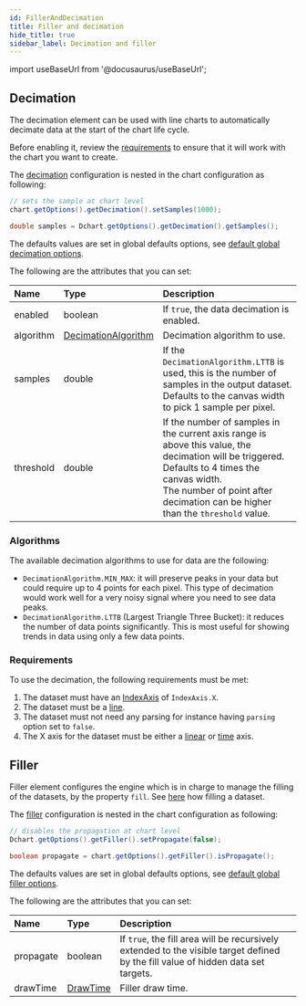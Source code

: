 ```yaml
---
id: FillerAndDecimation
title: Filler and decimation
hide_title: true
sidebar_label: Decimation and filler
---
```

import useBaseUrl from '@docusaurus/useBaseUrl';

## Decimation

The decimation element can be used with line charts to automatically decimate data at the start of the chart life cycle. 

Before enabling it, review the [requirements](#requirements) to ensure that it will work with the chart you want to create.

The [decimation](https://pepstock-org.github.io/Charba/5.5/org/pepstock/charba/client/configuration/Decimation.html) configuration is nested in the chart configuration as following:

```java
// sets the sample at chart level
chart.getOptions().getDecimation().setSamples(1000);

double samples = Dchart.getOptions().getDecimation().getSamples();
```
The defaults values are set in global defaults options, see [default global decimation options](../defaults/DefaultsCharts#decimation).

The following are the attributes that you can set:

| Name | Type | Description
| :- | :- | :- 
| enabled | boolean | If `true`, the data decimation is enabled.
| algorithm | [DecimationAlgorithm](https://pepstock-org.github.io/Charba/5.5/org/pepstock/charba/client/enums/DecimationAlgorithm.html) | Decimation algorithm to use.
| samples | double | If the `DecimationAlgorithm.LTTB` is used, this is the number of samples in the output dataset. Defaults to the canvas width to pick 1 sample per pixel.
| threshold | double | If the number of samples in the current axis range is above this value, the decimation will be triggered.<br/>Defaults to 4 times the canvas width.<br/>The number of point after decimation can be higher than the `threshold` value.

### Algorithms

The available decimation algorithms to use for data are the following:

* `DecimationAlgorithm.MIN_MAX`: it will preserve peaks in your data but could require up to 4 points for each pixel. This type of decimation would work well for a very noisy signal where you need to see data peaks.
* `DecimationAlgorithm.LTTB` (Largest Triangle Three Bucket): it reduces the number of data points significantly. This is most useful for showing trends in data using only a few data points.

### Requirements

To use the decimation, the following requirements must be met:

1. The dataset must have an [IndexAxis](https://pepstock-org.github.io/Charba/5.5/org/pepstock/charba/client/enums/IndexAxis.html) of `IndexAxis.X`.
2. The dataset must be a [line](https://pepstock-org.github.io/Charba/5.5/org/pepstock/charba/client/data/LineDataset.html).
3. The dataset must not need any parsing for instance having `parsing` option set to `false`.
4. The X axis for the dataset must be either a [linear](https://pepstock-org.github.io/Charba/5.5/org/pepstock/charba/client/configuration/CartesianLinearAxis.html) or [time](https://pepstock-org.github.io/Charba/5.5/org/pepstock/charba/client/configuration/CartesianTimeAxis.html) axis.

## Filler

Filler element configures the engine which is in charge to manage the filling of the datasets, by the property `fill`. See [here](../coloring/Colors#filling) how filling a dataset.

The [filler](https://pepstock-org.github.io/Charba/5.5/org/pepstock/charba/client/configuration/Filler.html) configuration is nested in the chart configuration as following:

```java
// disables the propagation at chart level
Dchart.getOptions().getFiller().setPropagate(false);

boolean propagate = chart.getOptions().getFiller().isPropagate();
```

The defaults values are set in global defaults options, see [default global filler options](../defaults/DefaultsCharts#filler).

The following are the attributes that you can set:

| Name | Type | Description
| :- | :- | :-
| propagate | boolean | If `true`, the fill area will be recursively extended to the visible target defined by the fill value of hidden data set targets.
| drawTime | [DrawTime](https://pepstock-org.github.io/Charba/5.5/org/pepstock/charba/client/enums/DrawTime.html) | Filler draw time. 
